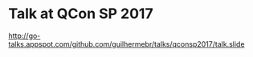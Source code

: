# Talk at QCon SP 2017

http://go-talks.appspot.com/github.com/guilhermebr/talks/qconsp2017/talk.slide
